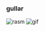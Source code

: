 ### gullar

<img src="https://pictures.telegram-store.com/channels/tabriklar-tugulgan-tugilgankun/997_2021_11_20_3_.jpg" alt="rasm">
<img src="https://i.gifer.com/origin/fd/fdd8638ee2b6432edbff3d26629ca5a2_w200.gif" alt="gif">